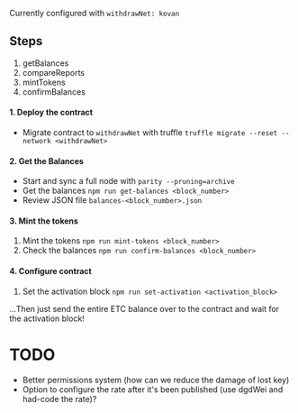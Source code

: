 Currently configured with `withdrawNet: kovan`

## Steps

1. getBalances
1. compareReports
1. mintTokens
1. confirmBalances

#### 1. Deploy the contract

* Migrate contract to `withdrawNet` with truffle `truffle migrate --reset --network <withdrawNet>`

#### 2. Get the Balances

* Start and sync a full node with `parity --pruning=archive`
* Get the balances `npm run get-balances <block_number>`
* Review JSON file `balances-<block_number>.json`

#### 3. Mint the tokens

1. Mint the tokens `npm run mint-tokens <block_number>`
1. Check the balances `npm run confirm-balances <block_number>`

#### 4. Configure contract

1. Set the activation block `npm run set-activation <activation_block>`

...Then just send the entire ETC balance over to the contract and wait for the activation block!

# TODO

* Better permissions system (how can we reduce the damage of lost key)
* Option to configure the rate after it's been published (use dgdWei and had-code the rate)?
